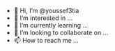 - 👋 Hi, I’m @youssef3tia
- 👀 I’m interested in ...
- 🌱 I’m currently learning ...
- 💞️ I’m looking to collaborate on ...
- 📫 How to reach me ...

<!---
youssef3tia/youssef3tia is a ✨ special ✨ repository because its `README.md` (this file) appears on your GitHub profile.
You can click the Preview link to take a look at your changes.
--->
